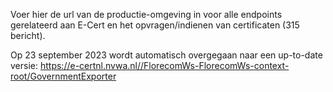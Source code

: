 Voer hier de url van de productie-omgeving in voor alle endpoints gerelateerd aan E-Cert en het opvragen/indienen van certificaten (315 bericht).

Op 23 september 2023 wordt automatisch overgegaan naar een up-to-date versie:
https://e-certnl.nvwa.nl//FlorecomWs-FlorecomWs-context-root/GovernmentExporter
